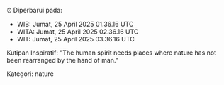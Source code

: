⏰ Diperbarui pada:
- WIB: Jumat, 25 April 2025 01.36.16 UTC
- WITA: Jumat, 25 April 2025 02.36.16 UTC
- WIT: Jumat, 25 April 2025 03.36.16 UTC

Kutipan Inspiratif:
"The human spirit needs places where nature has not been rearranged by the hand of man."


Kategori: nature

